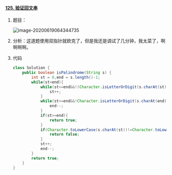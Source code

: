 #### [125. 验证回文串](https://leetcode-cn.com/problems/valid-palindrome/)

1. 题目：

   ![image-20200619064344735](https://i.loli.net/2020/06/19/emS2XOvDHyMc8jk.png)

2. 分析：这道题使用双指针就欧克了，但是我还是调试了几分钟，我太菜了，啊啊啊啊。

3. 代码

   ```java
   class Solution {
       public boolean isPalindrome(String s) {
           int st = 0,end = s.length()-1;
           while(st<end){
               while(st<=end&&!(Character.isLetterOrDigit(s.charAt(st)))){
                   st++;
               }
               while(st<=end&&!Character.isLetterOrDigit(s.charAt(end))){
                   end--;
               }
               if(st>=end){
                   return true;
               }
               if(Character.toLowerCase(s.charAt(st))!=Character.toLowerCase(s.charAt(end))){
                   return false;
               }
               st++;
               end--;
           }
           return true;
       }
   }
   ```

   